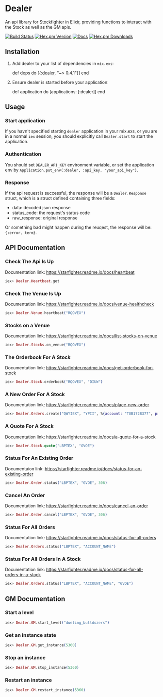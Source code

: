 # Dealer

An api library for [Stockfighter](https://www.stockfighter.io/) in Elixir, providing functions to interact with the Stock as well as the GM apis.

[![Build Status](https://img.shields.io/travis/larrylv/dealer.svg)](https://travis-ci.org/larrylv/dealer)
[![Hex.pm Version](https://img.shields.io/hexpm/v/dealer.svg?style=flat-square)](https://hex.pm/packages/dealer)
[![Docs](https://inch-ci.org/github/larrylv/dealer.svg?branch=master&style=flat-square)](https://inch-ci.org/github/larrylv/dealer)
[![Hex.pm Downloads](https://img.shields.io/hexpm/dt/dealer.svg?style=flat-square)](https://hex.pm/packages/dealer)

## Installation

  1. Add dealer to your list of dependencies in `mix.exs`:

        def deps do
          [{:dealer, "~> 0.4.1"}]
        end

  2. Ensure dealer is started before your application:

        def application do
          [applications: [:dealer]]
        end

## Usage

### Start application

If you havn't specified starting `dealer` application in your mix.exs, or you are in a normal `iex` session, you should explicitly call `Dealer.start` to start the application.

### Authentication

You should set `DEALER_API_KEY` environment variable, or set the application env by `Application.put_env(:dealer, :api_key, "your_api_key")`.

### Response

If the api request is successful, the response will be a `Dealer.Response` struct, which is a struct defined containing three fields:

* data: decoded json response
* status_code: the request's status code
* raw_response: original response

Or something bad might happen during the reuqest, the response will be: `{:error, term}`.

## API Documentation

### Check The Api Is Up

Documentation link: https://starfighter.readme.io/docs/heartbeat

``` elixir
iex> Dealer.Heartbeat.get
```

### Check The Venue Is Up

Documentation link: https://starfighter.readme.io/docs/venue-healthcheck

``` elixir
iex> Dealer.Venue.heartbeat("RQOVEX")
```

### Stocks on a Venue

Documentation link: https://starfighter.readme.io/docs/list-stocks-on-venue

``` elixir
iex> Dealer.Stocks.on_venue("RQOVEX")
```

### The Orderbook For A Stock

Documentation link: https://starfighter.readme.io/docs/get-orderbook-for-stock

``` elixir
iex> Dealer.Stock.orderbook("RQOVEX", "DIUW")
```

### A New Order For A Stock

Documentation link: https://starfighter.readme.io/docs/place-new-order

``` elixir
iex> Dealer.Orders.create("QWYIEX", "YPII", %{account: "TOB1728377", price: 33, qty: 100, direction: "buy", orderType: "limit"})
```

### A Quote For A Stock

Documentation link: https://starfighter.readme.io/docs/a-quote-for-a-stock

``` elixir
iex> Dealer.Stock.quote("LBPTEX", "GVOE")
```

### Status For An Existing Order

Documentaion link: https://starfighter.readme.io/docs/status-for-an-existing-order

``` elixir
iex> Dealer.Order.status("LBPTEX", "GVOE", 306)
```

### Cancel An Order

Documentation link: https://starfighter.readme.io/docs/cancel-an-order

``` elixir
iex> Dealer.Order.cancel("LBPTEX", "GVOE", 306)

```

### Status For All Orders

Documentation link: https://starfighter.readme.io/docs/status-for-all-orders

``` elixir
iex> Dealer.Orders.status("LBPTEX", "ACCOUNT_NAME")
```

### Status For All Orders In A Stock

Documentation link: https://starfighter.readme.io/docs/status-for-all-orders-in-a-stock

``` elixir
iex> Dealer.Orders.status("LBPTEX", "ACCOUNT_NAME", "GVOE")
```

## GM Documentation

### Start a level

``` elixir
iex> Dealer.GM.start_level("dueling_bulldozers")
```

### Get an instance state

``` elixir
iex> Dealer.GM.get_instance(5360)
```

### Stop an instance

``` elixir
iex> Dealer.GM.stop_instance(5360)
```

### Restart an instance

``` elixir
iex> Dealer.GM.restart_instance(5360)
```

